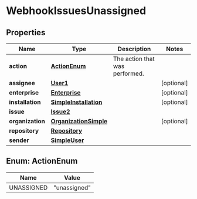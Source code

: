 

# WebhookIssuesUnassigned


## Properties

| Name | Type | Description | Notes |
|------------ | ------------- | ------------- | -------------|
|**action** | [**ActionEnum**](#ActionEnum) | The action that was performed. |  |
|**assignee** | [**User1**](User1.md) |  |  [optional] |
|**enterprise** | [**Enterprise**](Enterprise.md) |  |  [optional] |
|**installation** | [**SimpleInstallation**](SimpleInstallation.md) |  |  [optional] |
|**issue** | [**Issue2**](Issue2.md) |  |  |
|**organization** | [**OrganizationSimple**](OrganizationSimple.md) |  |  [optional] |
|**repository** | [**Repository**](Repository.md) |  |  |
|**sender** | [**SimpleUser**](SimpleUser.md) |  |  |



## Enum: ActionEnum

| Name | Value |
|---- | -----|
| UNASSIGNED | &quot;unassigned&quot; |



